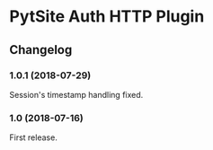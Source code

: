 # PytSite Auth HTTP Plugin


## Changelog


### 1.0.1 (2018-07-29)

Session's timestamp handling fixed.


### 1.0 (2018-07-16)

First release.
